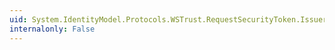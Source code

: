 ```yaml
---
uid: System.IdentityModel.Protocols.WSTrust.RequestSecurityToken.Issuer
internalonly: False
---
```

